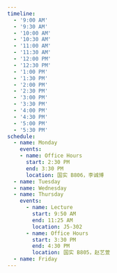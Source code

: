 ```yaml
---
timeline:
  - '9:00 AM'
  - '9:30 AM'
  - '10:00 AM'
  - '10:30 AM'
  - '11:00 AM'
  - '11:30 AM'
  - '12:00 PM'
  - '12:30 PM'
  - '1:00 PM'
  - '1:30 PM'
  - '2:00 PM'
  - '2:30 PM'
  - '3:00 PM'
  - '3:30 PM'
  - '4:00 PM'
  - '4:30 PM'
  - '5:00 PM'
  - '5:30 PM'
schedule:
  - name: Monday
    events:
    - name: Office Hours
      start: 2:30 PM
      end: 3:30 PM
      location: 国实 B806，李诚博
  - name: Tuesday
  - name: Wednesday
  - name: Thursday
    events:
      - name: Lecture
        start: 9:50 AM
        end: 11:25 AM
        location: J5-302
      - name: Office Hours
        start: 3:30 PM
        end: 4:30 PM
        location: 国实 B805，赵艺萱
  - name: Friday
---
```

